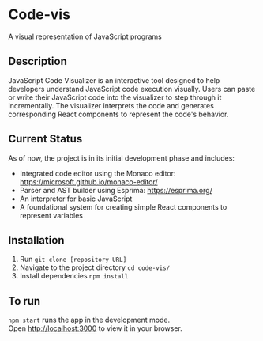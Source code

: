 # Code-vis
A visual representation of JavaScript programs

## Description
JavaScript Code Visualizer is an interactive tool designed to help developers understand JavaScript code execution visually. Users can paste or write their JavaScript code into the visualizer to step through it incrementally. The visualizer interprets the code and generates corresponding React components to represent the code's behavior.

## Current Status
As of now, the project is in its initial development phase and includes:
- Integrated code editor using the Monaco editor: https://microsoft.github.io/monaco-editor/
- Parser and AST builder using Esprima: https://esprima.org/
- An interpreter for basic JavaScript
- A foundational system for creating simple React components to represent variables

## Installation
1. Run `git clone [repository URL]`
2. Navigate to the project directory `cd code-vis/`
3. Install dependencies `npm install`

## To run
`npm start` runs the app in the development mode.\
Open [http://localhost:3000](http://localhost:3000) to view it in your browser.
